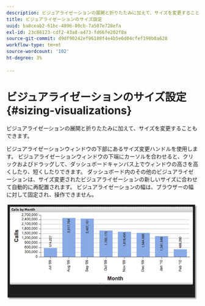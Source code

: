 ```yaml
---
description: ビジュアライゼーションの展開と折りたたみに加えて、サイズを変更することもできます。
title: ビジュアライゼーションのサイズ設定
uuid: ba8ceab2-61bc-4996-80cb-7a507e728efa
exl-id: 23c86123-cdf2-43a8-a473-fd66fe202f8a
source-git-commit: d9df90242ef96188f4e4b5e6d04cfef196b0a628
workflow-type: tm+mt
source-wordcount: '102'
ht-degree: 3%

---
```


# ビジュアライゼーションのサイズ設定{#sizing-visualizations}

ビジュアライゼーションの展開と折りたたみに加えて、サイズを変更することもできます。

ビジュアライゼーションウィンドウの下部にあるサイズ変更ハンドルを使用します。 ビジュアライゼーションウィンドウの下端にカーソルを合わせると、クリックおよびドラッグして、ダッシュボードキャンバス上でウィンドウの高さを高くしたり、短くしたりできます。 ダッシュボード内のその他のビジュアライゼーションは、サイズ変更されたビジュアライゼーションの新しいサイズに合わせて自動的に再配置されます。 ビジュアライゼーションの幅は、ブラウザーの幅に対して固定され、操作できません。

![](assets/size_visual.png)
